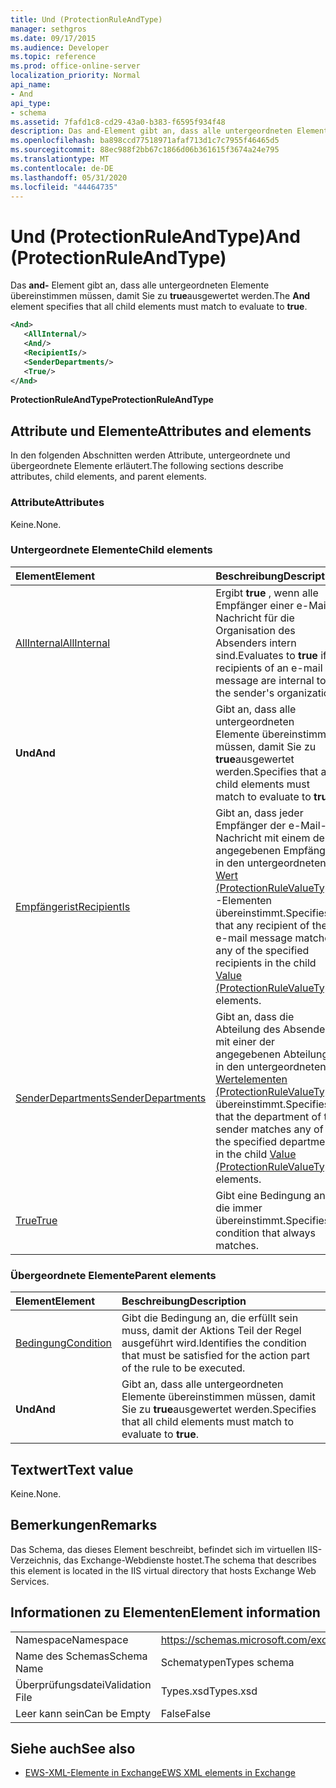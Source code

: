 ```yaml
---
title: Und (ProtectionRuleAndType)
manager: sethgros
ms.date: 09/17/2015
ms.audience: Developer
ms.topic: reference
ms.prod: office-online-server
localization_priority: Normal
api_name:
- And
api_type:
- schema
ms.assetid: 7fafd1c8-cd29-43a0-b383-f6595f934f48
description: Das and-Element gibt an, dass alle untergeordneten Elemente übereinstimmen müssen, damit Sie zu true ausgewertet werden.
ms.openlocfilehash: ba898ccd77518971afaf713d1c7c7955f46465d5
ms.sourcegitcommit: 88ec988f2bb67c1866d06b361615f3674a24e795
ms.translationtype: MT
ms.contentlocale: de-DE
ms.lasthandoff: 05/31/2020
ms.locfileid: "44464735"
---
```

# <a name="and-protectionruleandtype"></a><span data-ttu-id="7fc1e-103">Und (ProtectionRuleAndType)</span><span class="sxs-lookup"><span data-stu-id="7fc1e-103">And (ProtectionRuleAndType)</span></span>

<span data-ttu-id="7fc1e-104">Das **and-** Element gibt an, dass alle untergeordneten Elemente übereinstimmen müssen, damit Sie zu **true**ausgewertet werden.</span><span class="sxs-lookup"><span data-stu-id="7fc1e-104">The **And** element specifies that all child elements must match to evaluate to **true**.</span></span>
  
```xml
<And>
   <AllInternal/>
   <And/>
   <RecipientIs/>
   <SenderDepartments/>
   <True/>
</And>
```

 <span data-ttu-id="7fc1e-105">**ProtectionRuleAndType**</span><span class="sxs-lookup"><span data-stu-id="7fc1e-105">**ProtectionRuleAndType**</span></span>
## <a name="attributes-and-elements"></a><span data-ttu-id="7fc1e-106">Attribute und Elemente</span><span class="sxs-lookup"><span data-stu-id="7fc1e-106">Attributes and elements</span></span>

<span data-ttu-id="7fc1e-107">In den folgenden Abschnitten werden Attribute, untergeordnete und übergeordnete Elemente erläutert.</span><span class="sxs-lookup"><span data-stu-id="7fc1e-107">The following sections describe attributes, child elements, and parent elements.</span></span>
  
### <a name="attributes"></a><span data-ttu-id="7fc1e-108">Attribute</span><span class="sxs-lookup"><span data-stu-id="7fc1e-108">Attributes</span></span>

<span data-ttu-id="7fc1e-109">Keine.</span><span class="sxs-lookup"><span data-stu-id="7fc1e-109">None.</span></span>
  
### <a name="child-elements"></a><span data-ttu-id="7fc1e-110">Untergeordnete Elemente</span><span class="sxs-lookup"><span data-stu-id="7fc1e-110">Child elements</span></span>

|<span data-ttu-id="7fc1e-111">**Element**</span><span class="sxs-lookup"><span data-stu-id="7fc1e-111">**Element**</span></span>|<span data-ttu-id="7fc1e-112">**Beschreibung**</span><span class="sxs-lookup"><span data-stu-id="7fc1e-112">**Description**</span></span>|
|:-----|:-----|
|[<span data-ttu-id="7fc1e-113">AllInternal</span><span class="sxs-lookup"><span data-stu-id="7fc1e-113">AllInternal</span></span>](allinternal.md) <br/> |<span data-ttu-id="7fc1e-114">Ergibt **true** , wenn alle Empfänger einer e-Mail-Nachricht für die Organisation des Absenders intern sind.</span><span class="sxs-lookup"><span data-stu-id="7fc1e-114">Evaluates to **true** if all recipients of an e-mail message are internal to the sender's organization.</span></span>  <br/> |
|<span data-ttu-id="7fc1e-115">**Und**</span><span class="sxs-lookup"><span data-stu-id="7fc1e-115">**And**</span></span> <br/> |<span data-ttu-id="7fc1e-116">Gibt an, dass alle untergeordneten Elemente übereinstimmen müssen, damit Sie zu **true**ausgewertet werden.</span><span class="sxs-lookup"><span data-stu-id="7fc1e-116">Specifies that all child elements must match to evaluate to **true**.</span></span>  <br/> |
|[<span data-ttu-id="7fc1e-117">Empfängerist</span><span class="sxs-lookup"><span data-stu-id="7fc1e-117">RecipientIs</span></span>](recipientis.md) <br/> |<span data-ttu-id="7fc1e-118">Gibt an, dass jeder Empfänger der e-Mail-Nachricht mit einem der angegebenen Empfänger in den untergeordneten [Wert (ProtectionRuleValueType)](value-protectionrulevaluetype.md) -Elementen übereinstimmt.</span><span class="sxs-lookup"><span data-stu-id="7fc1e-118">Specifies that any recipient of the e-mail message matches any of the specified recipients in the child [Value (ProtectionRuleValueType)](value-protectionrulevaluetype.md) elements.</span></span>  <br/> |
|[<span data-ttu-id="7fc1e-119">SenderDepartments</span><span class="sxs-lookup"><span data-stu-id="7fc1e-119">SenderDepartments</span></span>](senderdepartments.md) <br/> |<span data-ttu-id="7fc1e-120">Gibt an, dass die Abteilung des Absenders mit einer der angegebenen Abteilungen in den untergeordneten [Wertelementen (ProtectionRuleValueType)](value-protectionrulevaluetype.md) übereinstimmt.</span><span class="sxs-lookup"><span data-stu-id="7fc1e-120">Specifies that the department of the sender matches any of the specified departments in the child [Value (ProtectionRuleValueType)](value-protectionrulevaluetype.md) elements.</span></span>  <br/> |
|[<span data-ttu-id="7fc1e-121">True</span><span class="sxs-lookup"><span data-stu-id="7fc1e-121">True</span></span>](true.md) <br/> |<span data-ttu-id="7fc1e-122">Gibt eine Bedingung an, die immer übereinstimmt.</span><span class="sxs-lookup"><span data-stu-id="7fc1e-122">Specifies a condition that always matches.</span></span>  <br/> |
   
### <a name="parent-elements"></a><span data-ttu-id="7fc1e-123">Übergeordnete Elemente</span><span class="sxs-lookup"><span data-stu-id="7fc1e-123">Parent elements</span></span>

|<span data-ttu-id="7fc1e-124">**Element**</span><span class="sxs-lookup"><span data-stu-id="7fc1e-124">**Element**</span></span>|<span data-ttu-id="7fc1e-125">**Beschreibung**</span><span class="sxs-lookup"><span data-stu-id="7fc1e-125">**Description**</span></span>|
|:-----|:-----|
|[<span data-ttu-id="7fc1e-126">Bedingung</span><span class="sxs-lookup"><span data-stu-id="7fc1e-126">Condition</span></span>](condition.md) <br/> |<span data-ttu-id="7fc1e-127">Gibt die Bedingung an, die erfüllt sein muss, damit der Aktions Teil der Regel ausgeführt wird.</span><span class="sxs-lookup"><span data-stu-id="7fc1e-127">Identifies the condition that must be satisfied for the action part of the rule to be executed.</span></span>  <br/> |
|<span data-ttu-id="7fc1e-128">**Und**</span><span class="sxs-lookup"><span data-stu-id="7fc1e-128">**And**</span></span> <br/> |<span data-ttu-id="7fc1e-129">Gibt an, dass alle untergeordneten Elemente übereinstimmen müssen, damit Sie zu **true**ausgewertet werden.</span><span class="sxs-lookup"><span data-stu-id="7fc1e-129">Specifies that all child elements must match to evaluate to **true**.</span></span>  <br/> |
   
## <a name="text-value"></a><span data-ttu-id="7fc1e-130">Textwert</span><span class="sxs-lookup"><span data-stu-id="7fc1e-130">Text value</span></span>

<span data-ttu-id="7fc1e-131">Keine.</span><span class="sxs-lookup"><span data-stu-id="7fc1e-131">None.</span></span>
  
## <a name="remarks"></a><span data-ttu-id="7fc1e-132">Bemerkungen</span><span class="sxs-lookup"><span data-stu-id="7fc1e-132">Remarks</span></span>

<span data-ttu-id="7fc1e-133">Das Schema, das dieses Element beschreibt, befindet sich im virtuellen IIS-Verzeichnis, das Exchange-Webdienste hostet.</span><span class="sxs-lookup"><span data-stu-id="7fc1e-133">The schema that describes this element is located in the IIS virtual directory that hosts Exchange Web Services.</span></span>
  
## <a name="element-information"></a><span data-ttu-id="7fc1e-134">Informationen zu Elementen</span><span class="sxs-lookup"><span data-stu-id="7fc1e-134">Element information</span></span>

|||
|:-----|:-----|
|<span data-ttu-id="7fc1e-135">Namespace</span><span class="sxs-lookup"><span data-stu-id="7fc1e-135">Namespace</span></span>  <br/> |https://schemas.microsoft.com/exchange/services/2006/types  <br/> |
|<span data-ttu-id="7fc1e-136">Name des Schemas</span><span class="sxs-lookup"><span data-stu-id="7fc1e-136">Schema Name</span></span>  <br/> |<span data-ttu-id="7fc1e-137">Schematypen</span><span class="sxs-lookup"><span data-stu-id="7fc1e-137">Types schema</span></span>  <br/> |
|<span data-ttu-id="7fc1e-138">Überprüfungsdatei</span><span class="sxs-lookup"><span data-stu-id="7fc1e-138">Validation File</span></span>  <br/> |<span data-ttu-id="7fc1e-139">Types.xsd</span><span class="sxs-lookup"><span data-stu-id="7fc1e-139">Types.xsd</span></span>  <br/> |
|<span data-ttu-id="7fc1e-140">Leer kann sein</span><span class="sxs-lookup"><span data-stu-id="7fc1e-140">Can be Empty</span></span>  <br/> |<span data-ttu-id="7fc1e-141">False</span><span class="sxs-lookup"><span data-stu-id="7fc1e-141">False</span></span>  <br/> |
   
## <a name="see-also"></a><span data-ttu-id="7fc1e-142">Siehe auch</span><span class="sxs-lookup"><span data-stu-id="7fc1e-142">See also</span></span>

- [<span data-ttu-id="7fc1e-143">EWS-XML-Elemente in Exchange</span><span class="sxs-lookup"><span data-stu-id="7fc1e-143">EWS XML elements in Exchange</span></span>](ews-xml-elements-in-exchange.md)


